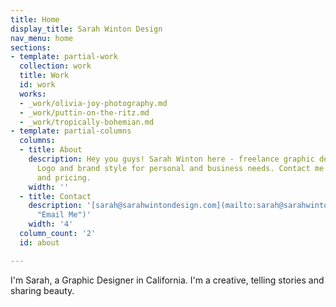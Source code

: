 ```yaml
---
title: Home
display_title: Sarah Winton Design
nav_menu: home
sections:
- template: partial-work
  collection: work
  title: Work
  id: work
  works:
  - _work/olivia-joy-photography.md
  - _work/puttin-on-the-ritz.md
  - _work/tropically-bohemian.md
- template: partial-columns
  columns:
  - title: About
    description: Hey you guys! Sarah Winton here - freelance graphic designer & creative.
      Logo and brand style for personal and business needs. Contact me for interest
      and pricing.
    width: ''
  - title: Contact
    description: '[sarah@sarahwintondesign.com](mailto:sarah@sarahwintondesign.com
      "Email Me")'
    width: '4'
  column_count: '2'
  id: about

---
```

I'm Sarah, a Graphic Designer in California. I'm a creative, telling stories and sharing beauty.